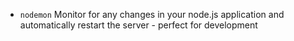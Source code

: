 * `nodemon` Monitor for any changes in your node.js application and automatically restart the server - perfect for development